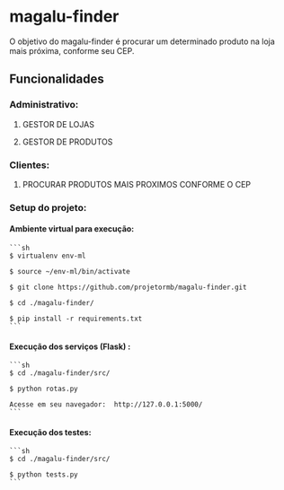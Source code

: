 # magalu-finder

O objetivo do magalu-finder é procurar um determinado produto na loja mais próxima, conforme seu CEP.


## Funcionalidades

### Administrativo:


1. GESTOR DE LOJAS

2. GESTOR DE PRODUTOS


### Clientes:

1. PROCURAR PRODUTOS MAIS PROXIMOS CONFORME O CEP


### Setup do projeto:

#### Ambiente virtual para execução:

    ```sh
    $ virtualenv env-ml

    $ source ~/env-ml/bin/activate

    $ git clone https://github.com/projetormb/magalu-finder.git

    $ cd ./magalu-finder/

    $ pip install -r requirements.txt
    ```


 

#### Execução dos serviços (Flask) :

    ```sh
    $ cd ./magalu-finder/src/
 
    $ python rotas.py

    Acesse em seu navegador:  http://127.0.0.1:5000/
    ```

#### Execução dos testes:

    ```sh
    $ cd ./magalu-finder/src/
 
    $ python tests.py
    ```

